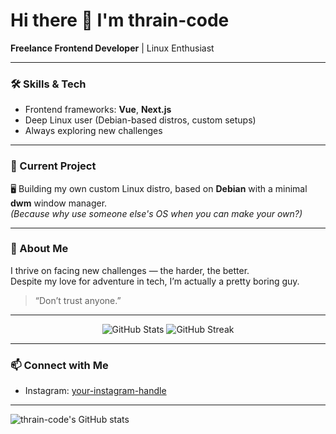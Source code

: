 # Hi there 👋 I'm thrain-code

**Freelance Frontend Developer** | Linux Enthusiast

---

### 🛠️ Skills & Tech

- Frontend frameworks: **Vue**, **Next.js**
- Deep Linux user (Debian-based distros, custom setups)
- Always exploring new challenges

---

### 🚀 Current Project

🖥️ Building my own custom Linux distro, based on **Debian** with a minimal **dwm** window manager.  
*(Because why use someone else's OS when you can make your own?)*

---

### 👤 About Me

I thrive on facing new challenges — the harder, the better.  
Despite my love for adventure in tech, I’m actually a pretty boring guy.  
> “Don’t trust anyone.”

---

<div align="center">
  <img src="https://github-readme-stats.vercel.app/api?username=thrain-code&show_icons=true&theme=vue-dark" alt="GitHub Stats" />
  <img src="https://github-readme-streak-stats.herokuapp.com/?user=thrain-code&theme=vue-dark" alt="GitHub Streak" />
</div>

---

### 📫 Connect with Me

- Instagram: [your-instagram-handle](https://instagram.com/your-instagram-handle)

---

![thrain-code's GitHub stats](https://github-readme-stats.vercel.app/api?username=thrain-code&show_icons=true&theme=tokyonight)
